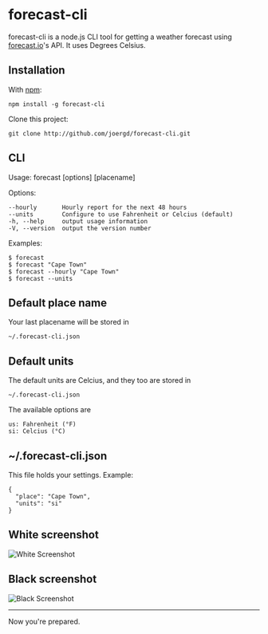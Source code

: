 forecast-cli
============

forecast-cli is a node.js CLI tool for getting a weather forecast using [forecast.io](http://forecast.io)'s API. It uses Degrees Celsius.



Installation
------------

With [npm](http://github.com/isaacs/npm):

    npm install -g forecast-cli
  
Clone this project:

    git clone http://github.com/joergd/forecast-cli.git


CLI
---

  Usage: forecast [options] [placename]

  Options:

    --hourly       Hourly report for the next 48 hours
    --units        Configure to use Fahrenheit or Celcius (default)
    -h, --help     output usage information
    -V, --version  output the version number

  Examples:

    $ forecast
    $ forecast "Cape Town"
    $ forecast --hourly "Cape Town"
    $ forecast --units


Default place name
------------------

Your last placename will be stored in 

    ~/.forecast-cli.json


Default units
-------------

The default units are Celcius, and they too are stored in

    ~/.forecast-cli.json

The available options are

    us: Fahrenheit (°F)
    si: Celcius (°C)


~/.forecast-cli.json
--------------------

This file holds your settings. Example:

    {
      "place": "Cape Town",
      "units": "si"
    }
    

White screenshot
----------------

![White Screenshot](https://raw.github.com/joergd/forecast-cli/master/screenshot-white.png)


Black screenshot
----------------

![Black Screenshot](https://raw.github.com/joergd/forecast-cli/master/screenshot-black.png)


----------------

Now you're prepared.
